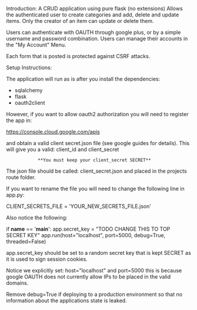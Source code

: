 
Introduction:
A CRUD application using pure flask (no extensions)
Allows the authenticated user to create categories and add, delete and update items.
Only the creator of an item can update or delete them.

Users can authenticate with OAUTH through google plus, or by a simple username and password combination.
Users can manage their accounts in the "My Account" Menu.

Each form that is posted is protected against CSRF attacks.


Setup Instructions:

The application will run as is after you install the dependencies:

- sqlalchemy
- flask
- oauth2client

However, if you want to allow oauth2 authorization you will need to register the app
in:

https://console.cloud.google.com/apis

and obtain a valid client secret.json file (see google guides for details).
This will give you a valid: client_id and client_secret

                **You must keep your client_secret SECRET**


The json file should be called: client_secret.json and placed in the projects route folder.

If you want to rename the file you will need to change the following line in app.py:

CLIENT_SECRETS_FILE = 'YOUR_NEW_SECRETS_FILE.json'


Also notice the following:


if __name__ == '__main__':
    app.secret_key = "TODO CHANGE THIS TO TOP SECRET KEY"
    app.run(host="localhost", port=5000, debug=True, threaded=False)

app.secret_key should be set to a random secret key that is kept SECRET as it is used
to sign session cookies.

Notice we explicitly set: host="localhost" and port=5000 this is because google OAUTH does 
not currently allow IPs to be placed in the valid domains.

Remove debug=True if deploying to a production environment so that no information about the 
applications state is leaked.





















